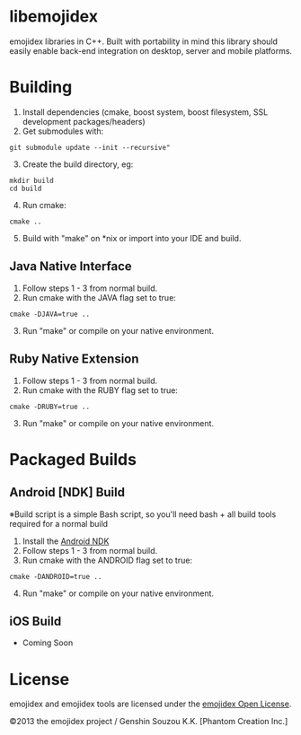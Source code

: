 libemojidex
===========
emojidex libraries in C++. 
Built with portability in mind this library should easily enable back-end integration on desktop, 
server and mobile platforms.

Building
========

1. Install dependencies (cmake, boost system, boost filesystem, SSL development packages/headers)
2. Get submodules with:
  ```
  git submodule update --init --recursive"
  ```
3. Create the build directory, eg:
  ```
  mkdir build
  cd build
  ```
4. Run cmake:  
  ```
  cmake ..
  ```
5. Build with "make" on \*nix or import into your IDE and build.

Java Native Interface
---------------------

1. Follow steps 1 - 3 from normal build.
2. Run cmake with the JAVA flag set to true:
  ```
  cmake -DJAVA=true ..
  ```
3. Run "make" or compile on your native environment.

Ruby Native Extension
---------------------

1. Follow steps 1 - 3 from normal build.
2. Run cmake with the RUBY flag set to true:
  ```
  cmake -DRUBY=true ..
  ```
3. Run "make" or compile on your native environment.

Packaged Builds
===============

Android [NDK] Build
-------------------
※Build script is a simple Bash script, so you'll need bash + all build tools required for a normal build
1. Install the [Android NDK](http://developer.android.com/tools/sdk/ndk/index.html)
2. Follow steps 1 - 3 from normal build.
3. Run cmake with the ANDROID flag set to true:
  ```
  cmake -DANDROID=true ..
  ```
4. Run "make" or compile on your native environment.

iOS Build
---------
* Coming Soon

License
=======
emojidex and emojidex tools are licensed under the [emojidex Open License](https://www.emojidex.com/emojidex/emojidex_open_license).

©2013 the emojidex project / Genshin Souzou K.K. [Phantom Creation Inc.]

